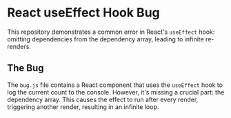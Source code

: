 # React useEffect Hook Bug

This repository demonstrates a common error in React's `useEffect` hook: omitting dependencies from the dependency array, leading to infinite re-renders.

## The Bug

The `bug.js` file contains a React component that uses the `useEffect` hook to log the current count to the console. However, it's missing a crucial part: the dependency array.  This causes the effect to run after every render, triggering another render, resulting in an infinite loop.
